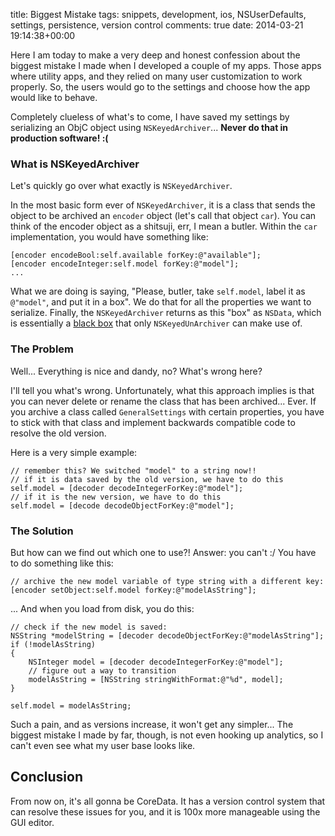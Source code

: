 title: Biggest Mistake
tags: snippets, development, ios, NSUserDefaults, settings, persistence, version control
comments: true
date: 2014-03-21 19:14:38+00:00

Here I am today to make a very deep and honest confession about the biggest mistake I made when I developed a couple of my apps. Those apps where utility apps, and they relied on many user customization to work properly. So, the users would go to the settings and choose how the app would like to behave.

Completely clueless of what's to come, I have saved my settings by serializing an ObjC object using `NSKeyedArchiver`... **Never do that in production software! :(**

### What is NSKeyedArchiver

Let's quickly go over what exactly is `NSKeyedArchiver`.

In the most basic form ever of `NSKeyedArchiver`, it is a class that sends the object to be archived an `encoder` object (let's call that object `car`). You can think of the encoder object as a shitsuji, err, I mean a butler. Within the `car` implementation, you would have something like:

```objc
[encoder encodeBool:self.available forKey:@"available"];
[encoder encodeInteger:self.model forKey:@"model"];
...

```

What we are doing is saying, "Please, butler, take `self.model`, label it as `@"model"`, and put it in a box". We do that for all the properties we want to serialize. Finally, the `NSKeyedArchiver` returns as this "box" as `NSData`, which is essentially a [black box](http://en.wikipedia.org/wiki/Black_box) that only `NSKeyedUnArchiver` can make use of.

### The Problem

Well... Everything is nice and dandy, no? What's wrong here?

I'll tell you what's wrong. Unfortunately, what this approach implies is that you can never delete or rename the class that has been archived... Ever. If you archive a class called `GeneralSettings` with certain properties, you have to stick with that class and implement backwards compatible code to resolve the old version.

Here is a very simple example:

```objc
// remember this? We switched "model" to a string now!!
// if it is data saved by the old version, we have to do this
self.model = [decoder decodeIntegerForKey:@"model"];
// if it is the new version, we have to do this
self.model = [decode decodeObjectForKey:@"model"];

```

### The Solution

But how can we find out which one to use?! Answer: you can't :/ You have to do something like this:

```objc
// archive the new model variable of type string with a different key:
[encoder setObject:self.model forKey:@"modelAsString"];

```

... And when you load from disk, you do this:

```objc
// check if the new model is saved:
NSString *modelString = [decoder decodeObjectForKey:@"modelAsString"];
if (!modelAsString)
{
    NSInteger model = [decoder decodeIntegerForKey:@"model"];
    // figure out a way to transition 
    modelAsString = [NSString stringWithFormat:@"%d", model];
}

self.model = modelAsString;

```

Such a pain, and as versions increase, it won't get any simpler... The biggest mistake I made by far, though, is not even hooking up analytics, so I can't even see what my user base looks like.

## Conclusion

From now on, it's all gonna be CoreData. It has a version control system that can resolve these issues for you, and it is 100x more manageable using the GUI editor.



